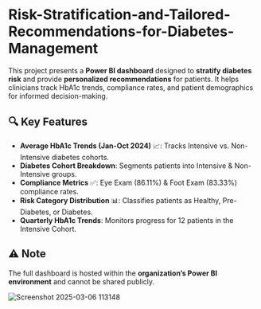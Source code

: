 # Risk-Stratification-and-Tailored-Recommendations-for-Diabetes-Management

This project presents a **Power BI dashboard** designed to **stratify diabetes risk** and provide **personalized recommendations** for patients. It helps clinicians track HbA1c trends, compliance rates, and patient demographics for informed decision-making.

## 🔍 Key Features
- **Average HbA1c Trends (Jan-Oct 2024)** 📈: Tracks Intensive vs. Non-Intensive diabetes cohorts.
- **Diabetes Cohort Breakdown**: Segments patients into Intensive & Non-Intensive groups.
- **Compliance Metrics** ✅: Eye Exam (86.11%) & Foot Exam (83.33%) compliance rates.
- **Risk Category Distribution** 📊: Classifies patients as Healthy, Pre-Diabetes, or Diabetes.
- **Quarterly HbA1c Trends**: Monitors progress for 12 patients in the Intensive Cohort.


## ⚠️ Note
The full dashboard is hosted within the **organization’s Power BI environment** and cannot be shared publicly.

![Screenshot 2025-03-06 113148](https://github.com/user-attachments/assets/a97b7ca4-d9f0-4398-b2e0-0037be70f386)

